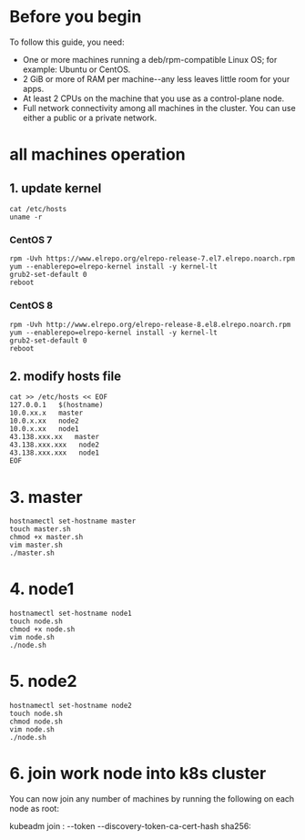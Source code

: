 # Before you begin
To follow this guide, you need:

- One or more machines running a deb/rpm-compatible Linux OS; for example: Ubuntu or CentOS.
- 2 GiB or more of RAM per machine--any less leaves little room for your apps.
- At least 2 CPUs on the machine that you use as a control-plane node.
- Full network connectivity among all machines in the cluster. You can use either a public or a private network.
# all machines operation 
## 1. update kernel
    cat /etc/hosts
    uname -r

### CentOS 7
    rpm -Uvh https://www.elrepo.org/elrepo-release-7.el7.elrepo.noarch.rpm
    yum --enablerepo=elrepo-kernel install -y kernel-lt
    grub2-set-default 0 
    reboot
### CentOS 8
    rpm -Uvh http://www.elrepo.org/elrepo-release-8.el8.elrepo.noarch.rpm
    yum --enablerepo=elrepo-kernel install -y kernel-lt
    grub2-set-default 0 
    reboot
## 2. modify hosts file
    cat >> /etc/hosts << EOF
    127.0.0.1   $(hostname)
    10.0.xx.x   master
    10.0.x.xx   node2
    10.0.x.xx   node1
    43.138.xxx.xx   master
    43.138.xxx.xxx   node2
    43.138.xxx.xxx   node1
    EOF


# 3. master
    hostnamectl set-hostname master
    touch master.sh
    chmod +x master.sh
    vim master.sh
    ./master.sh

# 4. node1
    hostnamectl set-hostname node1
    touch node.sh
    chmod +x node.sh
    vim node.sh
    ./node.sh

# 5. node2
    hostnamectl set-hostname node2
    touch node.sh
    chmod node.sh
    vim node.sh
    ./node.sh
# 6. join work node into k8s cluster
You can now join any number of machines by running the following on each node
as root:

  kubeadm join <control-plane-host>:<control-plane-port> --token <token> --discovery-token-ca-cert-hash sha256:<hash>